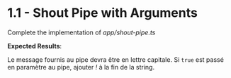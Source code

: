 # 1.1 - Shout Pipe with Arguments

Complete the implementation of _*app/shout-pipe.ts*_

**Expected Results**:

Le message fournis au pipe devra être en lettre capitale. Si `true` est passé en paramètre au pipe, ajouter *!* à la fin de la string.



